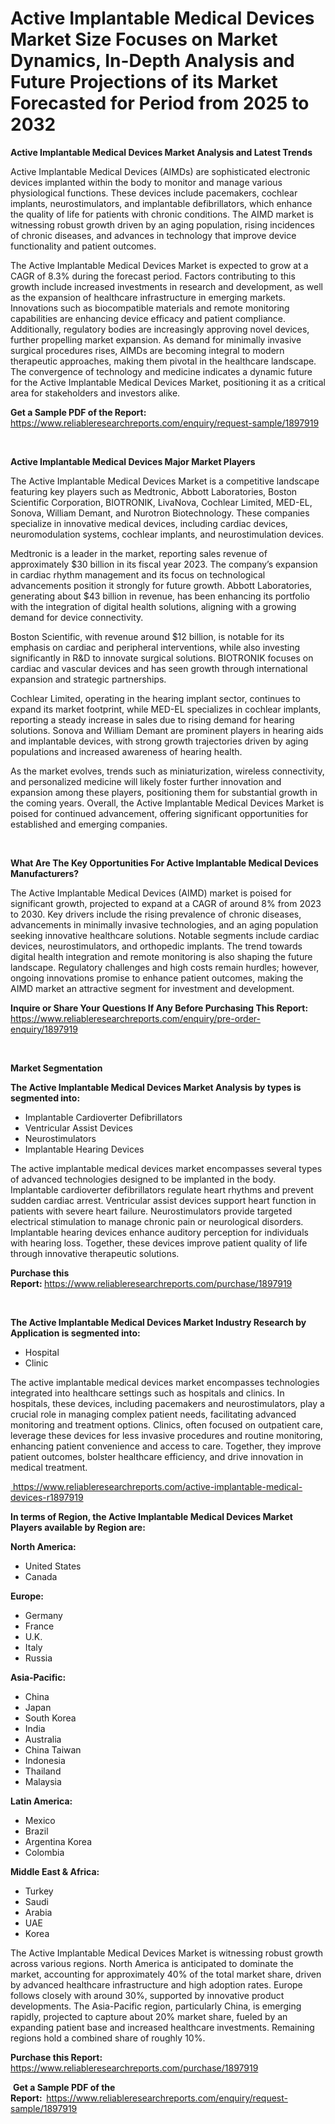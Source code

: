 <p><h1>Active Implantable Medical Devices Market Size Focuses on Market Dynamics, In-Depth Analysis and Future Projections of its Market Forecasted for Period from 2025 to 2032</h1></p><p><strong>Active Implantable Medical Devices Market Analysis and Latest Trends</strong></p>
<p><p>Active Implantable Medical Devices (AIMDs) are sophisticated electronic devices implanted within the body to monitor and manage various physiological functions. These devices include pacemakers, cochlear implants, neurostimulators, and implantable defibrillators, which enhance the quality of life for patients with chronic conditions. The AIMD market is witnessing robust growth driven by an aging population, rising incidences of chronic diseases, and advances in technology that improve device functionality and patient outcomes.</p><p>The Active Implantable Medical Devices Market is expected to grow at a CAGR of 8.3% during the forecast period. Factors contributing to this growth include increased investments in research and development, as well as the expansion of healthcare infrastructure in emerging markets. Innovations such as biocompatible materials and remote monitoring capabilities are enhancing device efficacy and patient compliance. Additionally, regulatory bodies are increasingly approving novel devices, further propelling market expansion. As demand for minimally invasive surgical procedures rises, AIMDs are becoming integral to modern therapeutic approaches, making them pivotal in the healthcare landscape. The convergence of technology and medicine indicates a dynamic future for the Active Implantable Medical Devices Market, positioning it as a critical area for stakeholders and investors alike.</p></p>
<p><strong>Get a Sample PDF of the Report:&nbsp;</strong> <a href="https://www.reliableresearchreports.com/enquiry/request-sample/1897919?utm_campaign=3111&utm_medium=2&utm_source=Github&utm_content=ia&utm_term=13042025&utm_id=active-implantable-medical-devices">https://www.reliableresearchreports.com/enquiry/request-sample/1897919</a></p>
<p>&nbsp;</p>
<p><strong>Active Implantable Medical Devices Major Market Players</strong></p>
<p><p>The Active Implantable Medical Devices Market is a competitive landscape featuring key players such as Medtronic, Abbott Laboratories, Boston Scientific Corporation, BIOTRONIK, LivaNova, Cochlear Limited, MED-EL, Sonova, William Demant, and Nurotron Biotechnology. These companies specialize in innovative medical devices, including cardiac devices, neuromodulation systems, cochlear implants, and neurostimulation devices.</p><p>Medtronic is a leader in the market, reporting sales revenue of approximately $30 billion in its fiscal year 2023. The company’s expansion in cardiac rhythm management and its focus on technological advancements position it strongly for future growth. Abbott Laboratories, generating about $43 billion in revenue, has been enhancing its portfolio with the integration of digital health solutions, aligning with a growing demand for device connectivity.</p><p>Boston Scientific, with revenue around $12 billion, is notable for its emphasis on cardiac and peripheral interventions, while also investing significantly in R&D to innovate surgical solutions. BIOTRONIK focuses on cardiac and vascular devices and has seen growth through international expansion and strategic partnerships.</p><p>Cochlear Limited, operating in the hearing implant sector, continues to expand its market footprint, while MED-EL specializes in cochlear implants, reporting a steady increase in sales due to rising demand for hearing solutions. Sonova and William Demant are prominent players in hearing aids and implantable devices, with strong growth trajectories driven by aging populations and increased awareness of hearing health.</p><p>As the market evolves, trends such as miniaturization, wireless connectivity, and personalized medicine will likely foster further innovation and expansion among these players, positioning them for substantial growth in the coming years. Overall, the Active Implantable Medical Devices Market is poised for continued advancement, offering significant opportunities for established and emerging companies.</p></p>
<p>&nbsp;</p>
<p><strong>What Are The Key Opportunities For Active Implantable Medical Devices Manufacturers?</strong></p>
<p><p>The Active Implantable Medical Devices (AIMD) market is poised for significant growth, projected to expand at a CAGR of around 8% from 2023 to 2030. Key drivers include the rising prevalence of chronic diseases, advancements in minimally invasive technologies, and an aging population seeking innovative healthcare solutions. Notable segments include cardiac devices, neurostimulators, and orthopedic implants. The trend towards digital health integration and remote monitoring is also shaping the future landscape. Regulatory challenges and high costs remain hurdles; however, ongoing innovations promise to enhance patient outcomes, making the AIMD market an attractive segment for investment and development.</p></p>
<p><strong>Inquire or Share Your Questions If Any Before Purchasing This Report:</strong> <a href="https://www.reliableresearchreports.com/enquiry/pre-order-enquiry/1897919?utm_campaign=3111&utm_medium=2&utm_source=Github&utm_content=ia&utm_term=13042025&utm_id=active-implantable-medical-devices">https://www.reliableresearchreports.com/enquiry/pre-order-enquiry/1897919</a></p>
<p>&nbsp;</p>
<p><strong>Market Segmentation</strong></p>
<p><strong>The Active Implantable Medical Devices Market Analysis by types is segmented into:</strong></p>
<p><ul><li>Implantable Cardioverter Defibrillators</li><li>Ventricular Assist Devices</li><li>Neurostimulators</li><li>Implantable Hearing Devices</li></ul></p>
<p><p>The active implantable medical devices market encompasses several types of advanced technologies designed to be implanted in the body. Implantable cardioverter defibrillators regulate heart rhythms and prevent sudden cardiac arrest. Ventricular assist devices support heart function in patients with severe heart failure. Neurostimulators provide targeted electrical stimulation to manage chronic pain or neurological disorders. Implantable hearing devices enhance auditory perception for individuals with hearing loss. Together, these devices improve patient quality of life through innovative therapeutic solutions.</p></p>
<p><strong>Purchase this Report:&nbsp;</strong><a href="https://www.reliableresearchreports.com/purchase/1897919?utm_campaign=3111&utm_medium=2&utm_source=Github&utm_content=ia&utm_term=13042025&utm_id=active-implantable-medical-devices">https://www.reliableresearchreports.com/purchase/1897919</a></p>
<p>&nbsp;</p>
<p><strong>The Active Implantable Medical Devices Market Industry Research by Application is segmented into:</strong></p>
<p><ul><li>Hospital</li><li>Clinic</li></ul></p>
<p><p>The active implantable medical devices market encompasses technologies integrated into healthcare settings such as hospitals and clinics. In hospitals, these devices, including pacemakers and neurostimulators, play a crucial role in managing complex patient needs, facilitating advanced monitoring and treatment options. Clinics, often focused on outpatient care, leverage these devices for less invasive procedures and routine monitoring, enhancing patient convenience and access to care. Together, they improve patient outcomes, bolster healthcare efficiency, and drive innovation in medical treatment.</p></p>
<p><a href="https://www.reliableresearchreports.com/active-implantable-medical-devices-r1897919?utm_campaign=3111&utm_medium=2&utm_source=Github&utm_content=ia&utm_term=13042025&utm_id=active-implantable-medical-devices">&nbsp;https://www.reliableresearchreports.com/active-implantable-medical-devices-r1897919</a></p>
<p><strong>In terms of Region, the Active Implantable Medical Devices Market Players available by Region are:</strong></p>
<p>
    <p> <strong> North America: </strong>
        <ul>
            <li>United States</li>
            <li>Canada</li>
        </ul>
        </p> 
    <p> <strong> Europe: </strong>
        <ul>
            <li>Germany</li>
            <li>France</li>
            <li>U.K.</li>
            <li>Italy</li>
            <li>Russia</li>
        </ul>
        </p> 
    <p> <strong> Asia-Pacific: </strong>
        <ul>
            <li>China</li>
            <li>Japan</li>
            <li>South Korea</li>
            <li>India</li>
            <li>Australia</li>
            <li>China Taiwan</li>
            <li>Indonesia</li>
            <li>Thailand</li>
            <li>Malaysia</li>
        </ul>
        </p> 
    <p> <strong> Latin America: </strong>
        <ul>
            <li>Mexico</li>
            <li>Brazil</li>
            <li>Argentina Korea</li>
            <li>Colombia</li>
        </ul>
        </p> 
    <p> <strong> Middle East & Africa: </strong>
        <ul>
            <li>Turkey</li>
            <li>Saudi</li>
            <li>Arabia</li>
            <li>UAE</li>
            <li>Korea</li>
        </ul>
    </p>
    </p>
<p><p>The Active Implantable Medical Devices Market is witnessing robust growth across various regions. North America is anticipated to dominate the market, accounting for approximately 40% of the total market share, driven by advanced healthcare infrastructure and high adoption rates. Europe follows closely with around 30%, supported by innovative product developments. The Asia-Pacific region, particularly China, is emerging rapidly, projected to capture about 20% market share, fueled by an expanding patient base and increased healthcare investments. Remaining regions hold a combined share of roughly 10%.</p></p>
<p><strong>Purchase this Report: </strong><a href="https://www.reliableresearchreports.com/purchase/1897919?utm_campaign=3111&utm_medium=2&utm_source=Github&utm_content=ia&utm_term=13042025&utm_id=active-implantable-medical-devices">https://www.reliableresearchreports.com/purchase/1897919</a></p>
<p>&nbsp;<strong>Get a Sample PDF of the Report:&nbsp;&nbsp;</strong><a href="https://www.reliableresearchreports.com/enquiry/request-sample/1897919?utm_campaign=3111&utm_medium=2&utm_source=Github&utm_content=ia&utm_term=13042025&utm_id=active-implantable-medical-devices">https://www.reliableresearchreports.com/enquiry/request-sample/1897919</a></p>
<p><strong></strong></p>
<p><p></p><p></p><p></p></p>